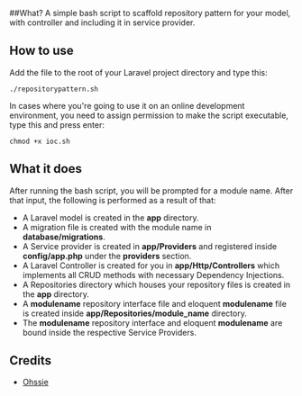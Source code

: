 ##What?
A simple bash script to scaffold repository pattern for your model, with controller and including it in service provider.

## How to use
Add the file to the root of your Laravel project directory and type this:

```
./repositorypattern.sh
```

In cases where you're going to use it on an online development environment, you need to assign permission to make the script executable, type this and press enter:

```
chmod +x ioc.sh
```

## What it does
After running the bash script, you will be prompted for a module name. After that input, the following is performed as a result of that:
- A Laravel model is created in the **app** directory.
- A migration file is created with the module name in **database/migrations**.
- A Service provider is created in **app/Providers** and registered inside **config/app.php** under the **providers** section.
- A Laravel Controller is created for you in **app/Http/Controllers** which implements all CRUD methods with necessary Dependency Injections.
- A Repositories directory which houses your repository files is created in the **app** directory.
- A **modulename** repository interface file and eloquent **modulename** file is created inside **app/Repositories/module_name** directory.
- The **modulename** repository interface and eloquent **modulename** are bound inside the respective Service Providers.

## Credits
- [Ohssie](https://github.com/Ohssie/laravel-IOC-module)
